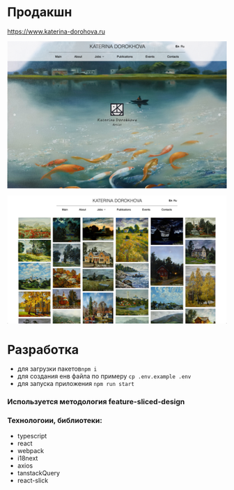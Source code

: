 # Продакшн

https://www.katerina-dorohova.ru

![plot](./repo/images/screenshot_main.png)

![plot](./repo/images/screenshot_gallery.png)

# Разработка

- для загрузки пакетов``
npm i
``
- для создания енв файла по примеру
``
cp .env.example .env
``
- для запуска приложения
``
npm run start
``

### Используется методология feature-sliced-design
### Технологоии, библиотеки: 
- typescript
- react
- webpack
- i18next
- axios
- tanstackQuery
- react-slick
